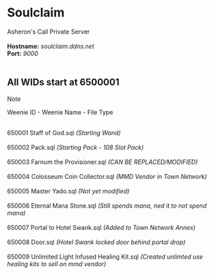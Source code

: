 # Soulclaim
Asheron's Call Private Server<BR><BR>
**Hostname:** *soulclaim.ddns.net<BR>*
**Port:** *9000<BR><BR>*

## All WIDs start at 6500001
> [!Note]
> Weenie ID - Weenie Name - File Type<BR><BR>

650001 Staff of God.sql                          *(Starting Wand)<BR><BR>*
650002 Pack.sql                                  *(Starting Pack - 108 Slot Pack)<BR><BR>*
650003 Farnum the Provisioner.sql               *(CAN BE REPLACED/MODIFIED)<BR><BR>*
650004 Colosseum Coin Collector.sql             *(MMD Vendor in Town Network)<BR><BR>*
650005 Master Yado.sql                          *(Not yet modified)<BR><BR>*
650006 Eternal Mana Stone.sql                   *(Still spends mana, ned it to not spend mana)<BR><BR>*
650007 Portal to Hotel Swank.sql                *(Added to Town Network Annex)<BR><BR>*
650008 Door.sql                                 *(Hotel Swank locked door behind portal drop)<BR><BR>*
650009 Unlimited Light Infused Healing Kit.sql  *(Created unlimted use healing kits to sell on mmd vendor)<BR>*
